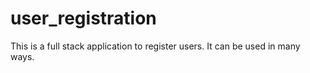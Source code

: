# user_registration
This is a full stack application to register users. It can be used in many ways.
